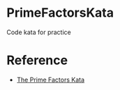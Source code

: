# PrimeFactorsKata

Code kata for practice

# Reference
- [The Prime Factors Kata](http://www.butunclebob.com/ArticleS.UncleBob.ThePrimeFactorsKata)
